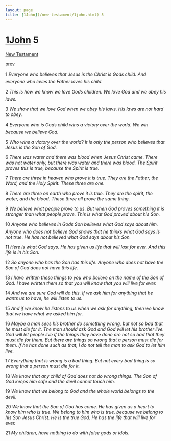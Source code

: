 ```yaml
---
layout: page
title: [1John](/new-testament/1john.html) 5
---
```


# [1John](/new-testament/1john.html) 5

[New Testament](/new-testament.html)


[prev](/new-testament/1john/1john-4.html)

1 _Everyone who believes that Jesus is the Christ is Gods child. And everyone who loves the Father loves his child._

2 _This is how we know we love Gods children. We love God and we obey his laws._

3 _We show that we love God when we obey his laws. His laws are not hard to obey._

4 _Everyone who is Gods child wins a victory over the world. We win because we believe God._

5 _Who wins a victory over the world? It is only the person who believes that Jesus is the Son of God._

6 _There was water and there was blood when Jesus Christ came. There was not water only, but there was water and there was blood. The Spirit proves this is true, because the Spirit is true._

7 _There are three in heaven who prove it is true. They are the Father, the Word, and the Holy Spirit. These three are one._

8 _There are three on earth who prove it is true. They are the spirit, the water, and the blood. These three all prove the same thing._

9 _We believe what people prove to us. But when God proves something it is stronger than what people prove. This is what God proved about his Son._

10 _Anyone who believes in Gods Son believes what God says about him. Anyone who does not believe God shows that he thinks what God says is not true. He has not believed what God says about his Son._

11 _Here is what God says. He has given us life that will last for ever. And this life is in his Son._

12 _So anyone who has the Son has this life. Anyone who does not have the Son of God does not have this life._

13 _I have written these things to you who believe on the name of the Son of God. I have written them so that you will know that you will live for ever._

14 _And we are sure God will do this. If we ask him for anything that he wants us to have, he will listen to us._

15 _And if we know he listens to us when we ask for anything, then we know that we have what we asked him for._

16 _Maybe a man sees his brother do something wrong, but not so bad that he must die for it.  The man should ask God and God will let his brother live. God will let people live if the things they have done are not so bad that they must die for them. But there are things so wrong that a person must die for them. If he has done such as that, I do not tell the man to ask God to let him live._

17 _Everything that is wrong is a bad thing. But not every bad thing is so wrong that a person must die for it._

18 _We know that any child of God does not do wrong things. The Son of God keeps him safe and the devil cannot touch him._

19 _We know that we belong to God and the whole world belongs to the devil._

20 _We know that the Son of God has come. He has given us a heart to know him who is true. We belong to him who is true, because we belong to his Son Jesus Christ. He is the true God. He has the life that will live for ever._

21 _My children, have nothing to do with false gods or idols._

